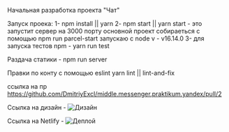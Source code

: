 Начальная разработка проекта "Чат"

Запуск проека:
1- npm install || yarn
2- npm start || yarn start - это запустит сервер на 3000 порту
основной проект собираеться с помощью npm run parcel-start
запускаю с node v - v16.14.0
3- для запуска тестов npm - yarn run test

Раздача статики - npm run server

Правки по конту с помощью eslint
yarn lint || lint-and-fix

ссылка на пр https://github.com/DmitriyExcl/middle.messenger.praktikum.yandex/pull/2

Ссылка на дизайн -
![Дизайн](<https://www.figma.com/file/eJP7qMPoWMiwXN8XkvOndK/Sign-Up-Form-(Community)?node-id=3%3A2>)

Ссылка на Netlify -
![Деплой](https://deploy-preview-3--modest-sammet-0d3420.netlify.app)
